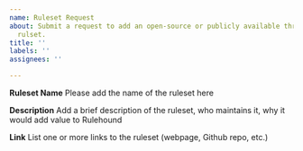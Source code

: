 ```yaml
---
name: Ruleset Request
about: Submit a request to add an open-source or publicly available threat detection
  rulset.
title: ''
labels: ''
assignees: ''

---
```


**Ruleset Name**
Please add the name of the ruleset here

**Description**
Add a brief description of the ruleset, who maintains it, why it would add value to Rulehound

**Link**
List one or more links to the ruleset (webpage, Github repo, etc.)
